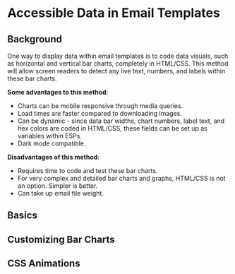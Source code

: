 # Accessible Data in Email Templates

## Background
One way to display data within email templates is to code data visuals, such as horizontal and vertical bar charts, completely in HTML/CSS. This method will allow screen readers to detect any live text, numbers, and labels within these bar charts.

**Some advantages to this method**:
* Charts can be mobile responsive through media queries.
* Load times are faster compared to downloading images.
* Can be dynamic - since data bar widths, chart numbers, label text, and hex colors are coded in HTML/CSS, these fields can be set up as variables within ESPs.
* Dark mode compatible.

**Disadvantages of this method**:
* Requires time to code and test these bar charts.
* For very complex and detailed bar charts and graphs, HTML/CSS is not an option. Simpler is better.
* Can take up email file weight.

## Basics

## Customizing Bar Charts

## CSS Animations

<!-- Is there another method to display data tables, bar graphs, and other visuals in email templates without using images? Is there a way to display data in email templates that is accessible?

Start Simple

Create a column for the databar name, the actual databar, and the data end label.
Define the width for each <td> cell within the style tag.
Since all three columns are sharing the width percentage, make sure all <td> cells add up to 100%. I usually set the databar name column and the data end label to specific widths. The databar width in the middle will change.
Define the height of each <td> cell within the style tag.



In order to make this mobile responsive, add some media queries that sets the width of the table wrapper to 100%. Also, reduce the font-size for the databar name and data end label to fit in smaller screen sizes.

Now you have a basic horizontal data chart that is accessible to screen readers since live text is used.


If you want to add top labels, simply add an additional <tr> above and add the relevant text to give more context to the chart.

 -->
